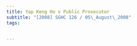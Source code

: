 ```yaml
---
title: Yap Keng Ho v Public Prosecutor 
subtitle: "[2008] SGHC 126 / 05\_August\_2008"
tags:


---
```


